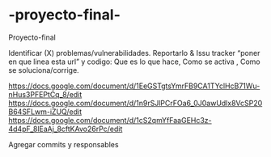 # -proyecto-final-
Proyecto-final

Identificar (X) problemas/vulnerabilidades.
Reportarlo & Issu tracker “poner en que linea esta url” y codigo: Que es lo que hace, Como se activa , Como se soluciona/corrige.

https://docs.google.com/document/d/1EeGSTgtsYmrFB9CA1TYclHcB71Wu-nHus3PFEPtCq_8/edit
https://docs.google.com/document/d/1n9rSJlPCrFOa6_0J0awUdlx8VcSP20B64SFLwm-iZUQ/edit
https://docs.google.com/document/d/1cS2qmYfFaaGEHc3z-4d4pF_8lEaAj_8cftKAvo26rPc/edit

Agregar commits y responsables 
